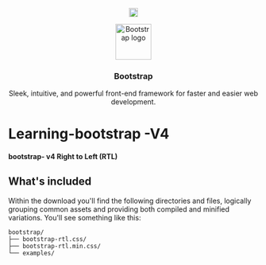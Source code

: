 <p align="center">
<a href="https://www.npmjs.com/package/learning-bootstrap4" target="_blank">
<img src="https://badge.fury.io/js/bootstrap.svg" alt="npm version" height="18"></a>
<p align="center">
  <a href="https://getbootstrap.com/">
    <img src="https://getbootstrap.com/docs/4.2/assets/brand/bootstrap-solid.svg" alt="Bootstrap logo" width="72" height="72">
  </a>
</p>

<h3 align="center">Bootstrap</h3>

<p align="center">
  Sleek, intuitive, and powerful front-end framework for faster and easier web development.
  
</p>
<h1>Learning-bootstrap -V4 </h1>  
<h4>bootstrap- v4 Right to Left (RTL)</h4>

## What's included

Within the download you'll find the following directories and files, logically grouping common assets and providing both compiled and minified variations. You'll see something like this:

```text
bootstrap/
├── bootstrap-rtl.css/
├── bootstrap-rtl.min.css/
└── examples/      
```

